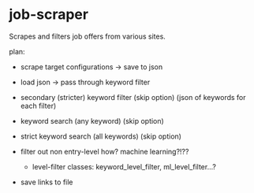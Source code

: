 # job-scraper
Scrapes and filters job offers from various sites.


plan:

- scrape target configurations -> save to json

- load json -> pass through keyword filter
- secondary (stricter) keyword filter (skip option)             (json of keywords for each filter)
- keyword search (any keyword) (skip option)
- strict keyword search (all keywords) (skip option)

- filter out non entry-level how? machine learning?!??
    - level-filter classes: keyword_level_filter, ml_level_filter...?

- save links to file
